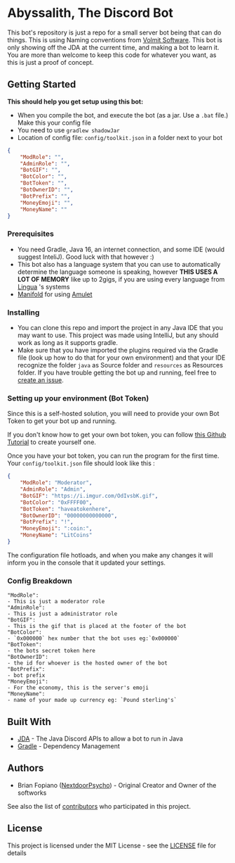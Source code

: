 # Abyssalith, The Discord Bot


This bot's repository is just a repo for a small server bot being that can do things. This is using Naming conventions from [Volmit Software](https://github.com/VolmitSoftware). This bot is only showing off the JDA at the current time, and making a bot to learn it. You are more than welcome to keep this code for whatever you want, as this is just a proof of concept.


## Getting Started

**This should help you get setup using this bot:**

- When you compile the bot, and execute the bot (as a jar. Use a `.bat` file.) Make this your config file
- You need to use `gradlew shadowJar`
- Location of config file: `config/toolkit.json` in a folder next to your bot
```json
{
    "ModRole": "",
    "AdminRole": "",
    "BotGIF": "",
    "BotColor": "",
    "BotToken": "",
    "BotOwnerID": "",
    "BotPrefix": "",
    "MoneyEmoji": "",
    "MoneyName": ""
}
```

### Prerequisites

- You need Gradle, Java 16, an internet connection, and some IDE (would suggest InteliJ). Good luck with that however :)
- This bot also has a language system that you can use to automatically determine the language someone is speaking, however **THIS USES A LOT OF MEMORY** like up to 2gigs, if you are using every language from [Lingua](https://github.com/pemistahl/lingua) 's systems
- [Manifold](https://plugins.jetbrains.com/plugin/10057-manifold) for using [Amulet](https://github.com/ArcaneArts/Amulet)

### Installing

- You can clone this repo and import the project in any Java IDE that you may want to use. This project was made using IntelliJ, but any should work as long as it supports gradle.
- Make sure that you have imported the plugins required via the Gradle file (look up how to do that for your own environment) and that your IDE recognize the folder `java` as Source folder and `resources` as Resources folder.
If you have trouble getting the bot up and running, feel free to [create an issue](https://github.com/NextdoorPsycho/Abyssalith/issues).

### Setting up your environment (Bot Token)

Since this is a self-hosted solution, you will need to provide your own Bot Token to get your bot up and running.

If you don't know how to get your own bot token, you can follow [this Github Tutorial](https://github.com/reactiflux/discord-irc/wiki/Creating-a-discord-bot-&-getting-a-token) to create yourself one.

Once you have your bot token, you can run the program for the first time. 
Your `config/toolkit.json` file should look like this :
```json
{
    "ModRole": "Moderator",
    "AdminRole": "Admin",
    "BotGIF": "https://i.imgur.com/OdIvsbK.gif",
    "BotColor": "0xFFFF00",
    "BotToken": "haveatokenhere",
    "BotOwnerID": "00000000000000",
    "BotPrefix": "!",
    "MoneyEmoji": ":coin:",
    "MoneyName": "LitCoins"
}
```
The configuration file hotloads, and when you make any changes it will inform you in the console that it updated your settings.

### Config Breakdown
    "ModRole": 
    - This is just a moderator role
    "AdminRole": 
    - This is just a administrator role
    "BotGIF":
    - This is the gif that is placed at the footer of the bot
    "BotColor":
    - `0x000000` hex number that the bot uses eg:`0x000000`
    "BotToken": 
    - the bots secret token here
    "BotOwnerID":
    - the id for whoever is the hosted owner of the bot
    "BotPrefix":
    - bot prefix
    "MoneyEmoji": 
    - For the economy, this is the server's emoji
    "MoneyName": 
    - name of your made up currency eg: `Pound sterling's`


## Built With

- [JDA](https://github.com/DV8FromTheWorld/JDA) - The Java Discord APIs to allow a bot to run in Java
- [Gradle](https://gradle.org/) - Dependency Management

## Authors

- Brian Fopiano ([NextdoorPsycho](https://github.com/NextdoorPsycho)) - Original Creator and Owner of the softworks

See also the list of [contributors](https://github.com/NextdoorPsycho/Abyssalith/contributors) who participated in this project.

## License

This project is licensed under the MIT License - see the [LICENSE](LICENSE) file for details

